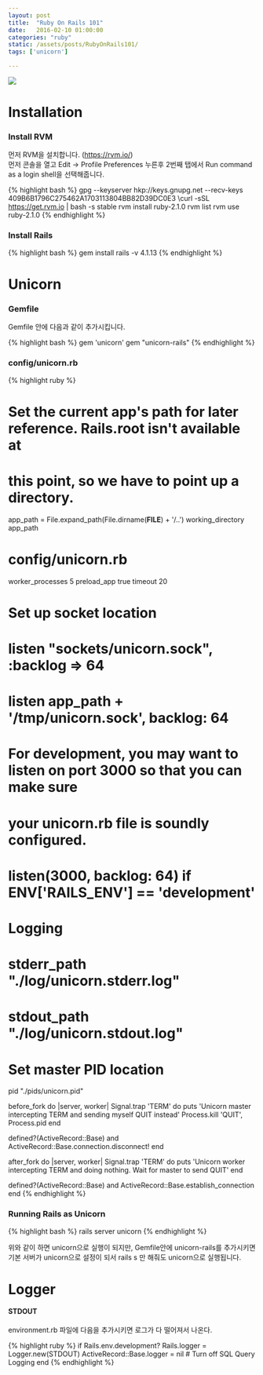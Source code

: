 ```yaml
---
layout: post
title:  "Ruby On Rails 101"
date:   2016-02-10 01:00:00
categories: "ruby"
static: /assets/posts/RubyOnRails101/
tags: ['unicorn']

---
```


<img src="{{ page.static }}rubyrails.png" class="img-responsive img-rounded">

# Installation

### Install RVM

먼저 RVM을 설치합니다. (https://rvm.io/)<br>
먼저 콘솔을 열고 Edit -> Profile Preferences 누른후 2번째 탭에서 Run command as a login shell을 선택해줍니다.

{% highlight bash %}
gpg --keyserver hkp://keys.gnupg.net --recv-keys 409B6B1796C275462A1703113804BB82D39DC0E3
\curl -sSL https://get.rvm.io | bash -s stable
rvm install ruby-2.1.0
rvm list
rvm use ruby-2.1.0
{% endhighlight %}


### Install Rails

{% highlight bash %}
gem install rails -v 4.1.13
{% endhighlight %}


# Unicorn

### Gemfile

Gemfile 안에 다음과 같이 추가시킵니다.

{% highlight bash %}
gem 'unicorn'
gem "unicorn-rails"
{% endhighlight %}

### config/unicorn.rb

{% highlight ruby %}
# Set the current app's path for later reference. Rails.root isn't available at
# this point, so we have to point up a directory.
app_path = File.expand_path(File.dirname(__FILE__) + '/..')
working_directory app_path

# config/unicorn.rb
worker_processes 5
preload_app true
timeout 20

# Set up socket location
# listen "sockets/unicorn.sock", :backlog => 64
# listen app_path + '/tmp/unicorn.sock', backlog: 64

# For development, you may want to listen on port 3000 so that you can make sure
# your unicorn.rb file is soundly configured.
# listen(3000, backlog: 64) if ENV['RAILS_ENV'] == 'development'

# Logging
# stderr_path "./log/unicorn.stderr.log"
# stdout_path "./log/unicorn.stdout.log"

# Set master PID location
pid "./pids/unicorn.pid"


before_fork do |server, worker|
  Signal.trap 'TERM' do
    puts 'Unicorn master intercepting TERM and sending myself QUIT instead'
    Process.kill 'QUIT', Process.pid
  end

  defined?(ActiveRecord::Base) and
      ActiveRecord::Base.connection.disconnect!
end

after_fork do |server, worker|
  Signal.trap 'TERM' do
    puts 'Unicorn worker intercepting TERM and doing nothing. Wait for master to send QUIT'
  end

  defined?(ActiveRecord::Base) and
      ActiveRecord::Base.establish_connection
end
{% endhighlight %}

### Running Rails as Unicorn

{% highlight bash %}
rails server unicorn
{% endhighlight %}

위와 같이 하면 unicorn으로 실행이 되지만, Gemfile안에 unicorn-rails를 추가시키면 <br>
기본 서버가 unicorn으로 설정이 되서 rails s 만 해줘도 unicorn으로 실행됩니다.


# Logger

#### **STDOUT**

environment.rb 파일에 다음을 추가시키면 로그가 다 떨어져서 나온다.

{% highlight ruby %}
if Rails.env.development?
  Rails.logger = Logger.new(STDOUT)
  ActiveRecord::Base.logger = nil # Turn off SQL Query Logging
end
{% endhighlight %}


